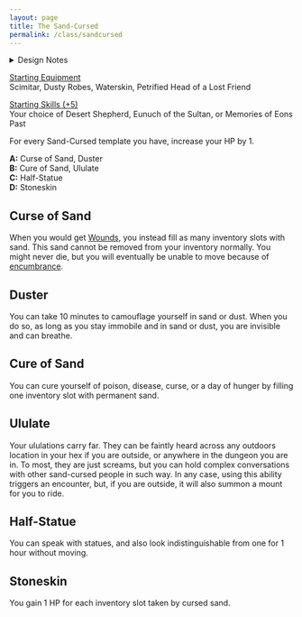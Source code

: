 ```yaml
---
layout: page
title: The Sand-Cursed
permalink: /class/sandcursed
---
```


<details markdown="1">
<summary>Design Notes</summary>
*This was thought as a monster class for the [Desert Giant](/monsters/giant-desert). I loved the idea of the inevitable death by petrification, so I designed this class to be about survival but at a permanent cost. It's between the inventory management of my "fat classes" ([Ogre](/class/fighter/ogre) and [Pigfolk](/class/specialist/pigfolk)) and my other "doomed" class the [mutant](/fighter/mutant). The last template might look simple, but any sand-cursed character that survived that long will probably need this huge boost in survivability. — SaltyGoo* 
</details>

<ins>Starting Equipment</ins><br>
Scimitar, Dusty Robes, Waterskin, Petrified Head of a Lost Friend

<ins>Starting Skills (+5)</ins><br>
Your choice of Desert Shepherd, Eunuch of the Sultan, or Memories of Eons Past

For every Sand-Cursed template you have, increase your HP by 1.

**A:** Curse of Sand, Duster<br>
**B:** Cure of Sand, Ululate<br>
**C:** Half-Statue<br>
**D:** Stoneskin<br>

## Curse of Sand
When you would get [Wounds](/2020/11/09/base-rules/#dying--healing), you instead fill as many inventory slots with sand. This sand cannot be removed from your inventory normally. You might never die, but you will eventually be unable to move because of [encumbrance](/2020/11/09/base-rules/#inventory).

## Duster
You can take 10 minutes to camouflage yourself in sand or dust. When you do so, as long as you stay immobile and in sand or dust, you are invisible and can breathe.

## Cure of Sand
You can cure yourself of poison, disease, curse, or a day of hunger by filling one inventory slot with permanent sand.

## Ululate
Your ululations carry far. They can be faintly heard across any outdoors location in your hex if you are outside, or anywhere in the dungeon you are in. To most, they are just screams, but you can hold complex conversations with other sand-cursed people in such way. In any case, using this ability triggers an encounter, but, if you are outside, it will also summon a mount for you to ride.

## Half-Statue
You can speak with statues, and also look indistinguishable from one for 1 hour without moving.

## Stoneskin
You gain 1 HP for each inventory slot taken by cursed sand.
